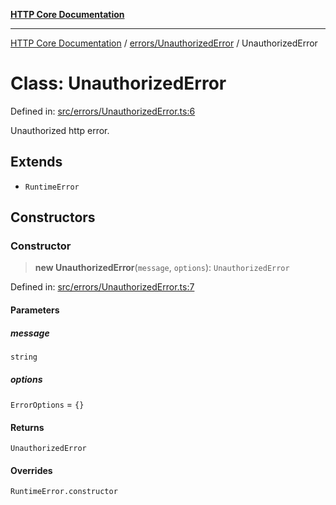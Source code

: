 [**HTTP Core Documentation**](../../../README.md)

***

[HTTP Core Documentation](../../../README.md) / [errors/UnauthorizedError](../README.md) / UnauthorizedError

# Class: UnauthorizedError

Defined in: [src/errors/UnauthorizedError.ts:6](https://github.com/stonemjs/http-core/blob/6577700bdede2420a5df45a338635c35547070ea/src/errors/UnauthorizedError.ts#L6)

Unauthorized http error.

## Extends

- `RuntimeError`

## Constructors

### Constructor

> **new UnauthorizedError**(`message`, `options`): `UnauthorizedError`

Defined in: [src/errors/UnauthorizedError.ts:7](https://github.com/stonemjs/http-core/blob/6577700bdede2420a5df45a338635c35547070ea/src/errors/UnauthorizedError.ts#L7)

#### Parameters

##### message

`string`

##### options

`ErrorOptions` = `{}`

#### Returns

`UnauthorizedError`

#### Overrides

`RuntimeError.constructor`
